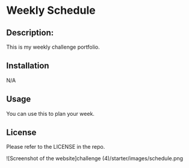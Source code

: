 # Weekly Schedule

## Description: 

This is my weekly challenge portfolio.

## Installation
N/A

## Usage
You can use this to plan your week. 

## License
Please refer to the LICENSE in the repo.


![Screenshot of the website]challenge (4)/starter/images/schedule.png
